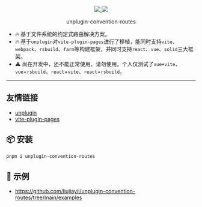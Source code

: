 <p align="center">
  <a href="https://www.npmjs.org/package/unplugin-convention-routes">
    <img src="https://img.shields.io/npm/v/unplugin-convention-routes.svg">
  </a>
  <a href="https://npmcharts.com/compare/unplugin-convention-routes?minimal=true">
    <img src="https://img.shields.io/npm/dm/@unplugin-convention-routes.svg">
  </a>
  <br>
</p>

<p align="center">unplugin-convention-routes</p>

- 🔥 基于文件系统的约定式路由解决方案。
- 🔥 基于`unplugin`对`vite-plugin-pages`进行了移植，能同时支持`vite`、`webpack`、`rsbuild`、`farm`等构建框架，并同时支持`react`、`vue`、`solid`三大框架。
- ⚠️ 尚在开发中，还不能正常使用，请勿使用。个人仅测试了`vue+vite`、`vue`+`rsbuild`、`react`+`vite`、`react`+`rsbuild`。

---

## 友情链接

- [unplugin](https://github.com/unjs/unplugin)
- [vite-plugin-pages](https://github.com/hannoeru/vite-plugin-pages)

## 📦 安装

```bash
pnpm i unplugin-convention-routes
```

## 🔨 示例
- https://github.com/liujiayii/unplugin-convention-routes/tree/main/examples
